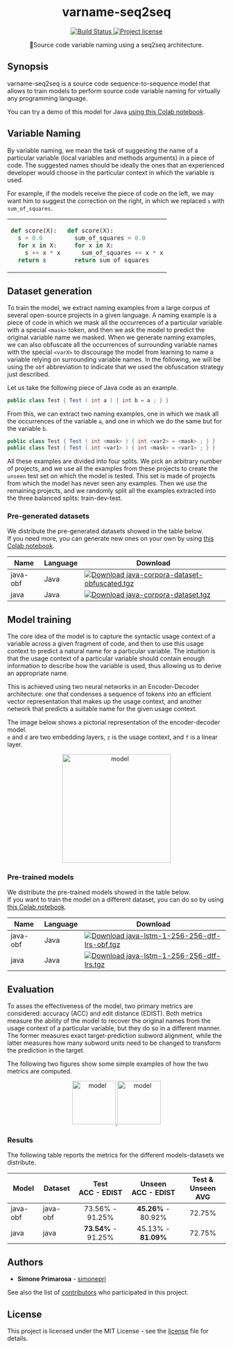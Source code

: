 <h1 align="center">
  <b>varname-seq2seq</b>
</h1>
<p align="center">
  <!-- CI - TravisCI -->
  <a href="https://travis-ci.com/simonepri/varname-seq2seq">
    <img src="https://img.shields.io/travis/com/simonepri/varname-seq2seq/master.svg" alt="Build Status" />
  </a>
  <!-- License - MIT -->
  <a href="https://github.com/simonepri/varname-seq2seq/tree/master/license">
    <img src="https://img.shields.io/github/license/simonepri/varname-seq2seq.svg" alt="Project license" />
  </a>
</p>
<p align="center">
  📄Source code variable naming using a seq2seq architecture.
</p>


## Synopsis

varname-seq2seq is a source code sequence-to-sequence model that allows to train models to perform source code variable naming for virtually any programming language.

You can try a demo of this model for Java [using this Colab notebook][colab:demo-java].


## Variable Naming

By variable naming, we mean the task of suggesting the name of a particular variable (local variables and methods arguments) in a piece of code.
The suggested names should be ideally the ones that an experienced developer would choose in the particular context in which the variable is used.

For example, if the models receive the piece of code on the left, we may want him to suggest the correction on the right, in which we replaced `s` with `sum_of_squares`.

<table>
<tr>
<td>

```python
def score(X):
  s = 0.0
  for x in X:
    s += x * x
  return s
```

</td>
<td>

```python
def score(X):
  sum_of_squares = 0.0
  for x in X:
    sum_of_squares += x * x
  return sum_of_squares
```

</td>
</tr>
</table>


## Dataset generation

To train the model, we extract naming examples from a large corpus of several open-source projects in a given language.
A naming example is a piece of code in which we mask all the occurrences of a particular variable with a special `<mask>` token, and then we ask the model to predict the original variable name we masked.
When we generate naming examples, we can also obfuscate all the occurrences of surrounding variable names with the special `<varX>` to discourage the model from learning to name a variable relying on surrounding variable names.
In the following, we will be using the `obf` abbreviation to indicate that we used the obfuscation strategy just described.

Let us take the following piece of Java code as an example.
```java
public class Test { Test ( int a ) { int b = a ; } }
```
From this, we can extract two naming examples, one in which we mask all the occurrences of the variable `a`, and one in which we do the same but for the variable `b`.

```java
public class Test { Test ( int <mask> ) { int <var2> = <mask> ; } }
public class Test { Test ( int <var1> ) { int <mask> = <var1> ; } }
```

All these examples are divided into four splits.
We pick an arbitrary number of projects, and we use all the examples from these projects to create the `unseen` test set on which the model is tested. This set is made of projects from which the model has never seen any examples.
Then we use the remaining projects, and we randomly split all the examples extracted into the three balanced splits: train-dev-test.

### Pre-generated datasets

We distribute the pre-generated datasets showed in the table below.  
If you need more, you can generate new ones on your own by using [this Colab notebook][colab:dataset].

| Name | Language | Download |
|------|----------|----------|
| java-obf | Java | [![Download java-corpora-dataset-obfuscated.tgz](https://img.shields.io/github/downloads/simonepri/varname-seq2seq/latest/java-corpora-dataset-obfuscated.tgz.svg)][download:java-corpora-dataset-obfuscated.tgz] |
| java | Java | [![Download java-corpora-dataset.tgz](https://img.shields.io/github/downloads/simonepri/varname-seq2seq/latest/java-corpora-dataset.tgz.svg)][download:java-corpora-dataset.tgz] |


## Model training

The core idea of the model is to capture the syntactic usage context of a variable across a given fragment of code, and then to use this usage context to predict a natural name for a particular variable.
The intuition is that the usage context of a particular variable should contain enough information to describe how the variable is used, thus allowing us to derive an appropriate name.

This is achieved using two neural networks in an Encoder-Decoder architecture: one that condenses a sequence of tokens into an efficient vector representation that makes up the usage context, and another network that predicts a suitable name for the given usage context.

The image below shows a pictorial representation of the encoder-decoder model.  
`e` and `d` are two embedding layers, `z` is the usage context, and `f` is a linear layer.

<p align="center">
  <a href="#">
    <img height="250" src="https://user-images.githubusercontent.com/3505087/77015522-f1108e80-696c-11ea-837d-b5aa2328546c.png" alt="model" />
  </a>
</p>

### Pre-trained models

We distribute the pre-trained models showed in the table below.  
If you want to train the model on a different dataset, you can do so by using [this Colab notebook][colab:model].

| Name | Language | Download |
|------|----------|----------|
| java-obf | Java | [![Download java-lstm-1-256-256-dtf-lrs-obf.tgz](https://img.shields.io/github/downloads/simonepri/varname-seq2seq/latest/java-lstm-1-256-256-dtf-lrs-obf.tgz.svg)][download:java-lstm-1-256-256-dtf-lrs-obf.tgz] |
| java | Java | [![Download java-lstm-1-256-256-dtf-lrs.tgz](https://img.shields.io/github/downloads/simonepri/varname-seq2seq/latest/java-lstm-1-256-256-dtf-lrs.tgz.svg)][download:java-lstm-1-256-256-dtf-lrs.tgz] |


## Evaluation

To asses the effectiveness of the model, two primary metrics are considered: accuracy (ACC) and edit distance (EDIST).
Both metrics measure the ability of the model to recover the original names from the usage context of a particular variable, but they do so in a different manner.
The former measures exact target-prediction subword alignment, while the latter measures how many subword units need to be changed to transform the prediction in the target.

The following two figures show some simple examples of how the two metrics are computed.

<p align="center">
  <a href="#">
    <img height="100" src="https://user-images.githubusercontent.com/3505087/77015949-3b463f80-696e-11ea-86f5-2c72811e21c5.png" alt="model" />
    <img height="100" src="https://user-images.githubusercontent.com/3505087/77015962-426d4d80-696e-11ea-84b0-d36d936380ce.png" alt="model" />
  </a>
</p>


### Results

The following table reports the metrics for the different models-datasets we distribute.

| Model | Dataset | Test<br>ACC - EDIST | Unseen <br>ACC - EDIST | Test & Unseen <br>AVG |
|-------|---------|:-------------------:|:----------------------:|:---------------------:|
| java-obf | java-obf | 73.56% - 91.25% | **45.26%** - 80.92% | 72.75% |
| java | java | **73.54%** - 91.25% | 45.13% - **81.09%** | 72.75% |


## Authors

- **Simone Primarosa** - [simonepri][github:simonepri]

See also the list of [contributors][contributors] who participated in this project.


## License

This project is licensed under the MIT License - see the [license][license] file for details.


<!-- Links -->
[license]: https://github.com/simonepri/varname-seq2seq/tree/master/license
[contributors]: https://github.com/simonepri/varname-seq2seq/contributors

[src/bin]: https://github.com/simonepri/varname-seq2seq/tree/master/src/bin

[download:java-lstm-1-256-256-dtf-lrs-obf.tgz]: https://github.com/simonepri/varname-seq2seq/releases/latest/download/java-lstm-1-256-256-dtf-lrs-obf.tgz
[download:java-lstm-1-256-256-dtf-lrs.tgz]: https://github.com/simonepri/varname-seq2seq/releases/latest/download/java-lstm-1-256-256-dtf-lrs.tgz
[download:java-corpora-dataset.tgz]: https://github.com/simonepri/varname-seq2seq/releases/latest/download/java-corpora-dataset.tgz
[download:java-corpora-dataset-obfuscated.tgz]: https://github.com/simonepri/varname-seq2seq/releases/latest/download/java-corpora-dataset-obfuscated.tgz

[repo:Bukkit/Bukkit]: https://github.com/Bukkit/Bukkit
[repo:clojure/clojure]: https://github.com/clojure/clojure
[repo:apache/dubbo]: https://github.com/apache/dubbo
[repo:google/error-prone]: https://github.com/google/error-prone
[repo:grails/grails-core]: https://github.com/grails/grails-core
[repo:google/guice]: https://github.com/google/guice
[repo:hibernate/hibernate-orm]: https://github.com/hibernate/hibernate-orm
[repo:jhy/jsoup]: https://github.com/jhy/jsoup
[repo:junit-team/junit4]: https://github.com/junit-team/junit4
[repo:apache/kafka]: https://github.com/apache/kafka
[repo:libgdx/libgdx]: https://github.com/libgdx/libgdx
[repo:dropwizard/metrics]: https://github.com/dropwizard/metrics
[repo:square/okhttp]: https://github.com/square/okhttp
[repo:spring-projects/spring-framework]: https://github.com/spring-projects/spring-framework
[repo:apache/tomcat]: https://github.com/apache/tomcat
[repo:apache/cassandra]: https://github.com/apache/cassandra

[github:simonepri]: https://github.com/simonepri

[colab:demo-java]: https://colab.research.google.com/github/simonepri/varname-seq2seq/blob/master/examples/predict_java.ipynb
[colab:model]: https://colab.research.google.com/github/simonepri/varname-seq2seq/blob/master/examples/train.ipynb
[colab:dataset]: https://colab.research.google.com/github/simonepri/varname-seq2seq/blob/master/examples/dataset_generation.ipynb
